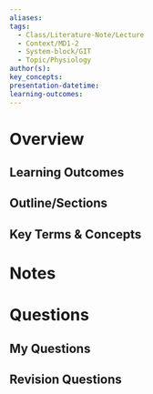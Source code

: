 ```yaml
---
aliases:
tags:
  - Class/Literature-Note/Lecture
  - Context/MD1-2
  - System-block/GIT
  - Topic/Physiology
author(s):
key_concepts:
presentation-datetime:
learning-outcomes:
---
```



# Overview
## Learning Outcomes

## Outline/Sections

## Key Terms & Concepts


# Notes


# Questions

## My Questions
## Revision Questions





